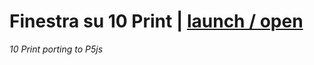 # Finestra su 10 Print | [launch / open](http://dsii-2016-unirsm.github.io/p5/10print/Malvina)
_10 Print porting to P5js_                        
